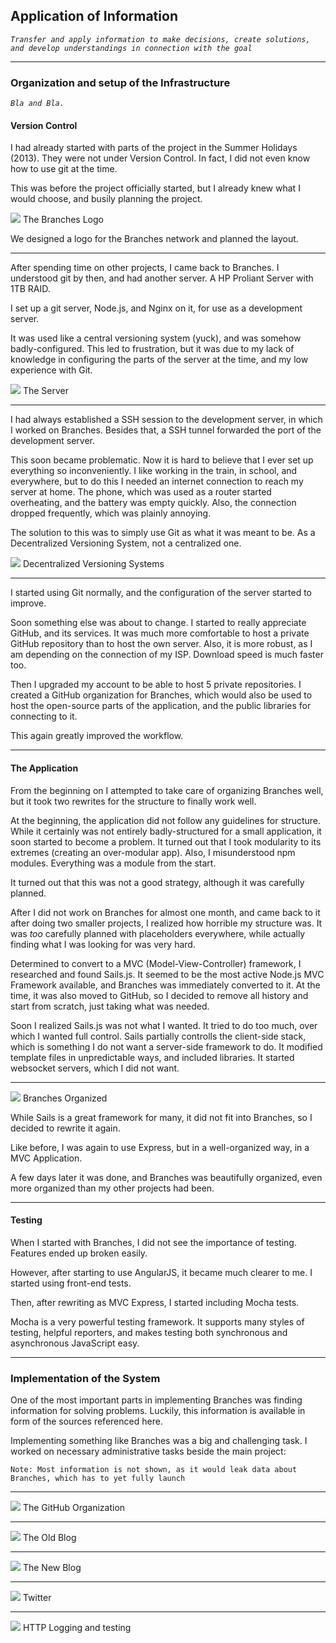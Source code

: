## Application of Information
*``Transfer and apply information to make decisions, create solutions, and develop understandings in connection with the goal``*

------

### Organization and setup of the Infrastructure
*``Bla and Bla.``*

#### Version Control

I had already started with parts of the project in the Summer Holidays (2013).
They were not under Version Control.
In fact, I did not even know how to use git at the time.

This was before the project officially started, but I already knew what I would choose,
and busily planning the project.

![](https://s3-eu-west-1.amazonaws.com/aselzer/Branches_Logo.png)
The Branches Logo

We designed a logo for the Branches network and planned the layout.

------

After spending time on other projects, I came back to Branches. I understood git by then,
and had another server. A HP Proliant Server with 1TB RAID.

I set up a git server, Node.js, and Nginx on it, for use as a development server.

It was used like a central versioning system (yuck), and was somehow badly-configured.
This led to frustration, but it was due to my lack of knowledge in configuring the parts
of the server at the time, and my low experience with Git.

![](https://s3-eu-west-1.amazonaws.com/aselzer/branches-server.JPG)
The Server

------

I had always established a SSH session to the development server, in which I worked on Branches.
Besides that, a SSH tunnel forwarded the port of the development server.

This soon became problematic. Now it is hard to believe that I ever set up everything so inconveniently.
I like working in the train, in school, and everywhere, but to do this I needed an internet connection
to reach my server at home. The phone, which was used as a router started overheating, and the battery
was empty quickly. Also, the connection dropped frequently, which was plainly annoying.

The solution to this was to simply use Git as what it was meant to be. As a Decentralized Versioning System,
not a centralized one.

![](https://s3-eu-west-1.amazonaws.com/aselzer/repo-distributed2.png)
Decentralized Versioning Systems

------

I started using Git normally, and the configuration of the server started to improve.

Soon something else was about to change. I started to really appreciate GitHub, and its services.
It was much more comfortable to host a private GitHub repository than to host the own server. Also,
it is more robust, as I am depending on the connection of my ISP. Download speed is much faster too.

Then I upgraded my account to be able to host 5 private repositories.
I created a GitHub organization for Branches, which would also be used to host the open-source
parts of the application, and the public libraries for connecting to it.

This again greatly improved the workflow.

------

#### The Application

From the beginning on I attempted to take care of organizing Branches well, but it took two rewrites
for the structure to finally work well.

At the beginning, the application did not follow any guidelines for structure. While it certainly was
not entirely badly-structured for a small application, it soon started to become a problem. It turned out that I
took modularity to its extremes (creating an over-modular app). Also, I misunderstood npm modules. Everything was
a module from the start.

It turned out that this was not a good strategy, although it was carefully planned.

After I did not work on Branches for almost one month, and came back to it after doing two smaller projects,
I realized how horrible my structure was. It was *too* carefully planned with placeholders everywhere, while actually
finding what I was looking for was very hard.

Determined to convert to a MVC (Model-View-Controller) framework, I researched and found Sails.js.
It seemed to be the most active Node.js MVC Framework available, and Branches was immediately converted
to it. At the time, it was also moved to GitHub, so I decided to remove all history and start from scratch,
just taking what was needed.

Soon I realized Sails.js was not what I wanted. It tried to do too much, over which I wanted full control.
Sails partially controlls the client-side stack, which is something I do not want a server-side framework to do.
It modified template files in unpredictable ways, and included libraries. It started websocket servers, which I did
not want.

-----

![](https://s3-eu-west-1.amazonaws.com/aselzer/Bildschirmfoto+2014-03-16+um+21.09.12.JPG)
Branches Organized

While Sails is a great framework for many, it did not fit into Branches, so I decided to rewrite it again.

Like before, I was again to use Express, but in a well-organized way, in a MVC Application.

A few days later it was done, and Branches was beautifully organized, even more organized than my other projects had been.

------

#### Testing

When I started with Branches, I did not see the importance of testing. Features ended up broken easily.

However, after starting to use AngularJS, it became much clearer to me. I started using front-end tests.

Then, after rewriting as MVC Express, I started including Mocha tests.

Mocha is a very powerful testing framework. It supports many styles of testing, helpful reporters, and makes
testing both synchronous and asynchronous JavaScript easy.

------

### Implementation of the System

One of the most important parts in implementing Branches was finding information for solving problems.
Luckily, this information is available in form of the sources referenced here.

Implementing something like Branches was a big and challenging task.
I worked on necessary administrative tasks beside the main project:

``Note: Most information is not shown, as it would leak data about Branches, which has to yet fully launch``

------

![](https://s3-eu-west-1.amazonaws.com/aselzer/+github-org.png)
The GitHub Organization

------

![](https://s3-eu-west-1.amazonaws.com/aselzer/blog-old.png)
The Old Blog

------

![](https://s3-eu-west-1.amazonaws.com/aselzer/blog-new.png)
The New Blog

------

![](https://s3-eu-west-1.amazonaws.com/aselzer/twitter.png )
Twitter

------

![](https://s3-eu-west-1.amazonaws.com/aselzer/http-logging.png)
HTTP Logging and testing